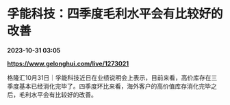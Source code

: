 # 孚能科技：四季度毛利水平会有比较好的改善

**2023-10-31 03:05**

**https://www.gelonghui.com/live/1273021**

格隆汇10月31日｜孚能科技近日在业绩说明会上表示，目前来看，高价库存在三季度基本已经消化完毕了。四季度环比来看，海外客户的高价值库存消化完毕之后，毛利水平会有比较好的改善。